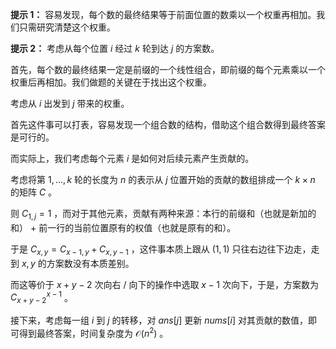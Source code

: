 **提示 1：** 容易发现，每个数的最终结果等于前面位置的数乘以一个权重再相加。我们只需研究清楚这个权重。

**提示 2：** 考虑从每个位置 $i$ 经过 $k$ 轮到达 $j$ 的方案数。

首先，每个数的最终结果一定是前缀的一个线性组合，即前缀的每个元素乘以一个权重后再相加。我们做题的关键在于找出这个权重。

考虑从 $i$ 出发到 $j$ 带来的权重。

首先这件事可以打表，容易发现一个组合数的结构，借助这个组合数得到最终答案是可行的。

而实际上，我们考虑每个元素 $i$ 是如何对后续元素产生贡献的。

考虑将第 $1,\dots,k$ 轮的长度为 $n$ 的表示从 $j$ 位置开始的贡献的数组排成一个 $k\times n$ 的矩阵 $C$ 。

则 $C_{1,j}=1$ ，而对于其他元素，贡献有两种来源：本行的前缀和（也就是新加的和） + 前一行的当前位置原有的权值（也就是原有的和）。

于是 $C_{x,y}=C_{x-1,y}+C_{x,y-1}$ ，这件事本质上跟从 $(1,1)$ 只往右边往下边走，走到 $x,y$ 的方案数没有本质差别。

而这等价于 $x+y-2$ 次向右 / 向下的操作中选取 $x-1$ 次向下，于是，方案数为 $C_{x+y-2}^{x-1}$ 。

接下来，考虑每一组 $i$ 到 $j$ 的转移，对 $ans[j]$ 更新 $nums[i]$ 对其贡献的数值，即可得到最终答案，时间复杂度为 $\mathcal{O}(n^2)$ 。